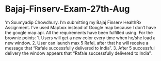 # Bajaj-Finserv-Exam-27th-Aug
’m Soumyadip Chowdhury. I’m submitting my Bajaj Finserv HealthRx Assignment. I’ve used Mapbox instead of Google map because I don’t have the google map api. All the requirements have been fulfilled using.  For the brownie points:  1. Users will get a new color every time when he/she load a new window.  2. User can launch max 5 Rafel, after that he will receive a message that “Rafale successfully delivered to India”.  3. After 5 successful delivery the window appears that “Rafale successfully delivered to India”. 
